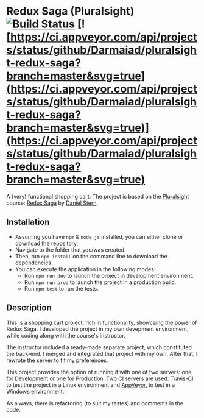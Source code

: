 # Redux Saga (Pluralsight) [![Build Status](https://travis-ci.org/Darmaiad/pluralsight-redux-saga.svg?branch=master)](https://travis-ci.org/Darmaiad/pluralsight-redux-saga) [![https://ci.appveyor.com/api/projects/status/github/Darmaiad/pluralsight-redux-saga?branch=master&svg=true](https://ci.appveyor.com/api/projects/status/github/Darmaiad/pluralsight-redux-saga?branch=master&svg=true)](https://ci.appveyor.com/api/projects/status/github/Darmaiad/pluralsight-redux-saga?branch=master&svg=true)

A (very) functional shopping cart. The project is based on the [Pluralsight](https://www.pluralsight.com/) course: [Redux Saga](https://app.pluralsight.com/library/courses/redux-saga/table-of-contents) by [Daniel Stern](https://github.com/danielstern).

## Installation
* Assuming you have `npm` & `node.js` installed, you can either clone or download the repository. 
* Navigate to the folder that you/was created. 
* Then, run `npm install` on the command line to download the dependencies. 
* You can execute the application in the following modes: 
  * Run `npm run dev` to launch the project in development environment.
  * Run `npm run prod` to launch the project in a production build. 
  * Run `npm test` to run the tests.

## Description
This is a shopping cart project, rich in functionality, showcaing the power of Redux Saga. I developed the project in my own devepment environment, while coding along with the course's instructor. 

The instructor included a ready-made separate project, which constituted the back-end. I merged and integrated that project with my own. After that, I rewrote the server to fit my preferences. 

This project provides the option of running it with one of two servers: one for Development or one for Production. Two [CI](https://en.wikipedia.org/wiki/Continuous_integration) servers are used: [Travis-CI](https://travis-ci.org/) to test the project in a Linux environment and [AppVeyor](https://ci.appveyor.com), to test in a Windows environment.

As always, there is refactoring (to suit my tastes) and comments in the code.
